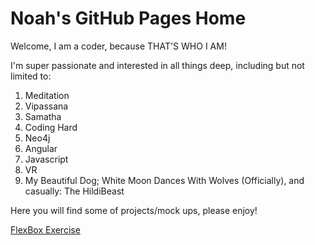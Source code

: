 # Noah's GitHub Pages Home
Welcome, I am a coder, because THAT'S WHO I AM! 

I'm super passionate and interested in all things deep, including but not limited to: 
1. Meditation
2. Vipassana
3. Samatha 
4. Coding Hard
5. Neo4j 
6. Angular
7. Javascript
8. VR
9. My Beautiful Dog; White Moon Dances With Wolves (Officially), and casually: The HildiBeast

Here you will find some of projects/mock ups, please enjoy! 


[FlexBox Exercise](lib/index.html)
